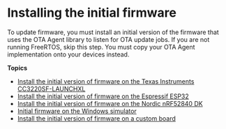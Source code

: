 # Installing the initial firmware<a name="dg-ota-initial-firmware"></a>

To update firmware, you must install an initial version of the firmware that uses the OTA Agent library to listen for OTA update jobs\. If you are not running FreeRTOS, skip this step\. You must copy your OTA Agent implementation onto your devices instead\.

**Topics**
+ [Install the initial version of firmware on the Texas Instruments CC3220SF\-LAUNCHXL](burn-initial-firmware-ti.md)
+ [Install the initial version of firmware on the Espressif ESP32](burn-initial-firmware-esp.md)
+ [Install the initial version of firmware on the Nordic nRF52840 DK](burn-initial-firmware-nordic.md)
+ [Initial firmware on the Windows simulator](burn-initial-firmware-windows.md)
+ [Install the initial version of firmware on a custom board](burn-initial-firmware-other.md)